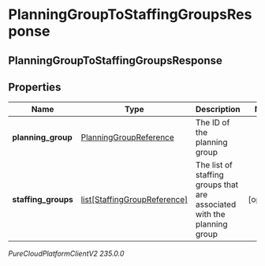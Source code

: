 # PlanningGroupToStaffingGroupsResponse

## PlanningGroupToStaffingGroupsResponse

## Properties

|Name | Type | Description | Notes|
|------------ | ------------- | ------------- | -------------|
| **planning_group** | [PlanningGroupReference](PlanningGroupReference) | The ID of the planning group | |
| **staffing_groups** | [list[StaffingGroupReference]](StaffingGroupReference) | The list of staffing groups that are associated with the planning group | [optional] |



_PureCloudPlatformClientV2 235.0.0_
